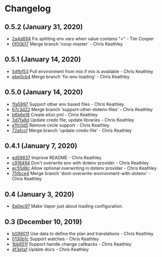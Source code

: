 # Changelog

## 0.5.2 (January 31, 2020)

* [2a4d694](https://github.com/keathley/vapor/commit/2a4d6944d1bbe4302ba38db15d4ca087e8268e32) Fix splitting env vars when value contains "=" - Tim Cooper
* [0f00b17](https://github.com/keathley/vapor/commit/0f00b176d1a365b2c61238f4705b1c1d4cce5a3c) Merge branch 'coop-master' - Chris Keathley

## 0.5.1 (January 14, 2020)

* [5dfbf53](https://github.com/keathley/vapor/commit/5dfbf53e2825e3401d7239aa6e6dacf1511577a6) Pull environment from mix if mix is available - Chris Keathley
* [ebe0cb4](https://github.com/keathley/vapor/commit/ebe0cb417fa586cdd04b0690272606d87ce52b4d) Merge branch 'fix-env-loading' - Chris Keathley

## 0.5.0 (January 14, 2020)

* [1fa5997](https://github.com/keathley/vapor/commit/1fa59975c142efd12cc1673d03c64cfbc302f49f) Support other env based files - Chris Keathley
* [67c3d22](https://github.com/keathley/vapor/commit/67c3d22a66dd122d7f3c8cc6eeb0e58898d98048) Merge branch 'support-other-dotenv-files' - Chris Keathley
* [b6b6e18](https://github.com/keathley/vapor/commit/b6b6e1841e9a9be999b260bc82d9c1e2e0d0e0a1) Create elixir.yml - Chris Keathley
* [3d7fa8d](https://github.com/keathley/vapor/commit/3d7fa8d6ac5623f970fc7d11cc7d117fadf0fe2c) Update credo file; update libraries - Chris Keathley
* [e1fc0d5](https://github.com/keathley/vapor/commit/e1fc0d512fd781bf1fa16d55ca48fe7f2bfe03c0) Remove circle support - Chris Keathley
* [72afccf](https://github.com/keathley/vapor/commit/72afccffee405db8d2a9d2708f677080117721ed) Merge branch 'update-credo-file' - Chris Keathley

## 0.4.1 (January 7, 2020)

* [ed59837](https://github.com/keathley/vapor/commit/ed59837f19ba7117b7b325722dc09d0ed919074e) Improve README - Chris Keathley
* [c918494](https://github.com/keathley/vapor/commit/c91849491d72bf41f4bb62b23460d0b27c28f9c6) Don't overwrite env with dotenv provider - Chris Keathley
* [ec55d8c](https://github.com/keathley/vapor/commit/ec55d8c9610e2eafa55277d2f330828cdeba45ca) Allow optional overwriting in dotenv provider - Chris Keathley
* [75fbce4](https://github.com/keathley/vapor/commit/75fbce4cc53eccae6027dfd5e9e2a5570b6108c2) Merge branch 'dont-overwrite-environment-with-dotenv' - Chris Keathley

## 0.4 (January 3, 2020)

* [6a0ec97](https://github.com/keathley/vapor/commit/6a0ec9796b75859b93def7fae65efa753633f2b6) Make Vapor just about loading configuration.

## 0.3 (December 10, 2019)

* [b096011](https://github.com/keathley/vapor/commit/b0960111232754c4c2b4441522e68c0e7791a64e) Use data to define the plan and translations - Chris Keathley
* [0130b1c](https://github.com/keathley/vapor/commit/0130b1c963dddae8454ba5727b0942106bf7a211) Support watches - Chris Keathley
* [1bb651f](https://github.com/keathley/vapor/commit/1bb651f8528bed3650bce78bb7671012a24ddba0) Support handle change callbacks - Chris Keathley
* [4f3e1af](https://github.com/keathley/vapor/commit/4f3e1afb087b2996d1b77931e62f4ca0f3e545b0) Update docs - Chris Keathley
